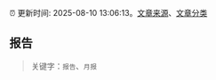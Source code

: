 :alarm_clock: 更新时间: 2025-08-10 13:06:13。[文章来源](/README.md)、[文章分类](/TAGS.md)

## 报告


> 关键字：`报告`、`月报`



